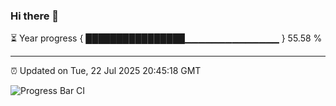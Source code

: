 ### Hi there 👋

⏳ Year progress { ████████████████▁▁▁▁▁▁▁▁▁▁▁▁▁▁ } 55.58 %

---

⏰ Updated on Tue, 22 Jul 2025 20:45:18 GMT

![Progress Bar CI](https://github.com/IshwaranRudhara/GIT-ACTION/workflows/Progress%20Bar%20CI/badge.svg)
